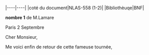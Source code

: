 |----|----|
|coté du document|NLAS-558 (1-2)|
|Bibliothèuqe|BNF|

**nombre 1** de M.Lamare

Paris 2 Septembre

Cher Monsieur,

Me voici enfin de retour de cette fameuse tournée,
